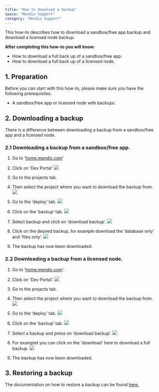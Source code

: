 ```yaml
---
title: "How to download a backup"
space: "Mendix Support"
category: "Mendix Support"
---
```


This how-to describes how to download a sandbox/free app backup and download a licensed node backup.

**After completing this how-to you will know:**

*   How to download a full back up of a sandbox/free app.
*   How to download a full back up of a licensed node.

## 1. Preparation

Before you can start with this how-to, please make sure you have the following prerequisites.

*   A sandbox/free app or licensed node with backups.

## 2\. Downloading a backup

There is a difference between downloading a backup from a sandbox/free app and a licensed node.

### 2.1 Downloading a backup from a sandbox/free app.

1.  Go to ‘[home.mendix.com](http://home.mendix.com)’
2.  Click on ‘Dev Portal’
    ![](attachments/20643883/21168144.png)
3.  Go to the projects tab.
4.  Then select the project where you want to download the backup from.
    ![](attachments/20643883/21168145.png)
5.  Go to the ‘deploy’ tab.
    ![](attachments/20643883/21168146.png)
6.  Click on the ‘backup’ tab.
    ![](attachments/20643883/21168147.png)
7.  Select backup and click on ‘download backup’.
    ![](attachments/20643883/21168148.png)

8.  Click on the desired backup, for example download the ‘database only’ and ‘files only’.
    ![](attachments/20643883/21168149.png)
9.  The backup has now been downloaded.

### 2.2 Downloading a backup from a licensed node.

1.  Go to ‘[home.mendix.com](http://home.mendix.com)’.
2.  Click on ‘Dev Portal’.
    ![](attachments/20643883/21168144.png)
3.  Go to the projects tab.
4.  Then select the project where you want to download the backup from.
    ![](attachments/20643883/21168145.png)
5.  Go to the ‘deploy’ tab.
    ![](attachments/20643883/21168146.png)
6.  Click on the ‘backup’ tab.
    ![](attachments/20643883/21168147.png)

7.  Select a backup and press on ‘download backup’.
    ![](attachments/20643883/21168150.png)

8.  For examplet you can click on the 'download' here to download a full backup.
    ![](attachments/20643883/21168151.png)
9.  The backup has now been downloaded.

## 3\. Restoring a backup

The documentation on how to restore a backup can be found [here.](/mxsupport/how-to-restore-a-backup)
